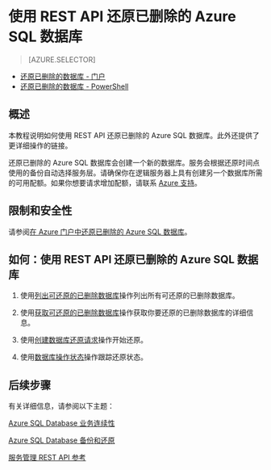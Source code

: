 ﻿<properties 
   pageTitle="使用 REST API 还原已删除的 Azure SQL 数据库" 
   description="Microsoft Azure SQL Database, 还原已删除的数据库, 恢复已删除的数据库, REST API" 
   services="sql-database" 
   documentationCenter="" 
   authors="elfisher" 
   manager="jeffreyg" 
   editor="v-romcal"/>

<tags
   ms.service="sql-database"
   ms.date="03/17/2015"
   wacn.date="05/25/2015"/>


# 使用 REST API 还原已删除的 Azure SQL 数据库

> [AZURE.SELECTOR]
- [还原已删除的数据库 - 门户](/documentation/articles/sql-database-restore-deleted-database-tutorial-management-portal)
- [还原已删除的数据库 - PowerShell](/documentation/articles/sql-database-restore-deleted-database-tutorial-powershell) 

## 概述

本教程说明如何使用 REST API 还原已删除的 Azure SQL 数据库。此外还提供了更详细操作的链接。

还原已删除的 Azure SQL 数据库会创建一个新的数据库。服务会根据还原时间点使用的备份自动选择服务层。请确保你在逻辑服务器上具有创建另一个数据库所需的可用配额。如果你想要请求增加配额，请联系 [Azure 支持](/support/contact/)。

## 限制和安全性

请参阅[在 Azure 门户中还原已删除的 Azure SQL 数据库](/documentation/articles/sql-database-restore-deleted-database-tutorial-management-portal/)。

## 如何：使用 REST API 还原已删除的 Azure SQL 数据库

1.	使用[列出可还原的已删除数据库](https://msdn.microsoft.com/zh-cn/library/azure/dn509562.aspx)操作列出所有可还原的已删除数据库。
	
2.	使用[获取可还原的已删除数据库](http://msdn.microsoft.com/zh-cn/library/azure/dn509574.aspx)操作获取你要还原的已删除数据库的详细信息。

3.	使用[创建数据库还原请求](http://msdn.microsoft.com/zh-cn/library/azure/dn509571.aspx)操作开始还原。
	
4.	使用[数据库操作状态](http://msdn.microsoft.com/zh-cn/library/azure/dn720371.aspx)操作跟踪还原状态。

## 后续步骤

有关详细信息，请参阅以下主题：

[Azure SQL Database 业务连续性](http://msdn.microsoft.com/zh-cn/library/azure/hh852669.aspx)

[Azure SQL Database 备份和还原](http://msdn.microsoft.com/zh-cn/library/azure/jj650016.aspx)

[服务管理 REST API 参考](http://msdn.microsoft.com/zh-cn/library/azure/ee460799.aspx)

<!--HONumber=55-->